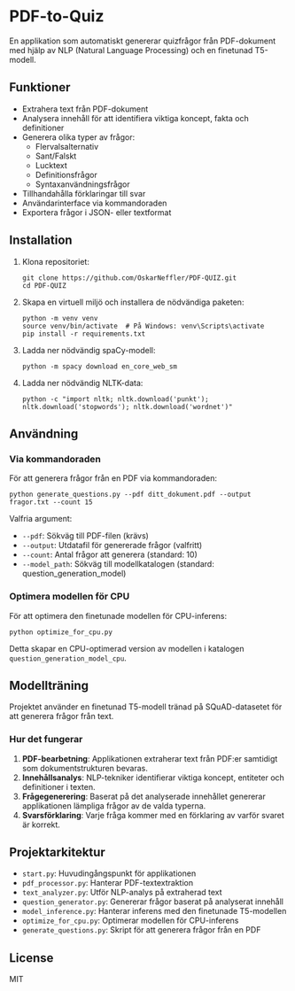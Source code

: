 # PDF-to-Quiz

En applikation som automatiskt genererar quizfrågor från PDF-dokument med hjälp av NLP (Natural Language Processing) och en finetunad T5-modell.

## Funktioner

- Extrahera text från PDF-dokument
- Analysera innehåll för att identifiera viktiga koncept, fakta och definitioner
- Generera olika typer av frågor:
  - Flervalsalternativ
  - Sant/Falskt
  - Lucktext
  - Definitionsfrågor
  - Syntaxanvändningsfrågor
- Tillhandahålla förklaringar till svar
- Användarinterface via kommandoraden
- Exportera frågor i JSON- eller textformat

## Installation

1. Klona repositoriet:
   ```
   git clone https://github.com/OskarNeffler/PDF-QUIZ.git
   cd PDF-QUIZ
   ```

2. Skapa en virtuell miljö och installera de nödvändiga paketen:
   ```
   python -m venv venv
   source venv/bin/activate  # På Windows: venv\Scripts\activate
   pip install -r requirements.txt
   ```

3. Ladda ner nödvändig spaCy-modell:
   ```
   python -m spacy download en_core_web_sm
   ```

4. Ladda ner nödvändig NLTK-data:
   ```
   python -c "import nltk; nltk.download('punkt'); nltk.download('stopwords'); nltk.download('wordnet')"
   ```

## Användning

### Via kommandoraden

För att generera frågor från en PDF via kommandoraden:

```
python generate_questions.py --pdf ditt_dokument.pdf --output fragor.txt --count 15
```

Valfria argument:
- `--pdf`: Sökväg till PDF-filen (krävs)
- `--output`: Utdatafil för genererade frågor (valfritt)
- `--count`: Antal frågor att generera (standard: 10)
- `--model_path`: Sökväg till modellkatalogen (standard: question_generation_model)

### Optimera modellen för CPU

För att optimera den finetunade modellen för CPU-inferens:

```
python optimize_for_cpu.py
```

Detta skapar en CPU-optimerad version av modellen i katalogen `question_generation_model_cpu`.

## Modellträning

Projektet använder en finetunad T5-modell tränad på SQuAD-datasetet för att generera frågor från text.

### Hur det fungerar

1. **PDF-bearbetning**: Applikationen extraherar text från PDF:er samtidigt som dokumentstrukturen bevaras.
2. **Innehållsanalys**: NLP-tekniker identifierar viktiga koncept, entiteter och definitioner i texten.
3. **Frågegenerering**: Baserat på det analyserade innehållet genererar applikationen lämpliga frågor av de valda typerna.
4. **Svarsförklaring**: Varje fråga kommer med en förklaring av varför svaret är korrekt.

## Projektarkitektur

- `start.py`: Huvudingångspunkt för applikationen
- `pdf_processor.py`: Hanterar PDF-textextraktion 
- `text_analyzer.py`: Utför NLP-analys på extraherad text
- `question_generator.py`: Genererar frågor baserat på analyserat innehåll
- `model_inference.py`: Hanterar inferens med den finetunade T5-modellen
- `optimize_for_cpu.py`: Optimerar modellen för CPU-inferens
- `generate_questions.py`: Skript för att generera frågor från en PDF

## License

MIT 